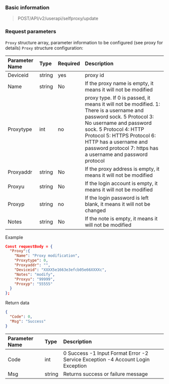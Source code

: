 ### Basic information

> POST/API/v2/userapi/selfproxy/update

### Request parameters

`Proxy` structure array, parameter information to be configured (see proxy for details)
`Proxy` structure configuration:

|Parameter Name | Type | Required | Description|
|:------ |:---- |:---- |:---|
|Deviceid | string | yes | proxy id|
|Name | string | No | If the proxy name is empty, it means it will not be modified|
|Proxytype | int | no | proxy type. If 0 is passed, it means it will not be modified. 1: There is a username and password sock. 5 Protocol 3: No username and password sock. 5 Protocol 4: HTTP Protocol 5: HTTPS Protocol 6: HTTP has a username and password protocol 7: https has a username and password protocol|
|Proxyaddr | string | No | If the proxy address is empty, it means it will not be modified|
|Proxyu | string | No | If the login account is empty, it means it will not be modified|
|Proxyp | string | no | If the login password is left blank, it means it will not be changed|
|Notes | string | No | If the note is empty, it means it will not be modified|

Example
```json
Const requestBody = {
  "Proxy":{
    "Name": "Proxy modification",
    "Proxytype": 0,
    "Proxyaddr": "",
    "Deviceid": "XXXX5e1663e3efcb05e66XXXXc",
    "Notes": "modify",
    "Proxyu": "99999",
    "Proxyp": "55555"
  }
};
```
Return data
```json
{
  "Code": 0,
  "Msg": "Success"
}
```

|Parameter Name | Type | Description|
|:------ |:------ |:------|
|Code | int | 0 Success -1 Input Format Error -2 Service Exception -4 Account Login Exception|
|Msg | string | Returns success or failure message|



